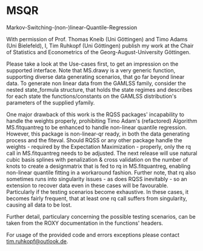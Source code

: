 # MSQR
Markov-Switching-(non-)linear-Quantile-Regression

With permission of Prof. Thomas Kneib (Uni Göttingen) and Timo Adams (Uni Bielefeld), I, Tim Ruhkopf (Uni Göttingen) publish my work at the Chair of Statistics and Econometrics of the Georg-August-University Göttingen.

Please take a look at the Use-cases first, to get an impression on the supported interface. 
Note that MS.drawy is a very generic function, supporting diverse data generating scenarios, that go far beyond linear data. To generate non linear data from the GAMLSS family, consider the nested state_formula structure, that holds the state regimes and describes for each state the functions/constants on the GAMLSS distribution's parameters of the supplied yfamily.

One major drawback of this work is the RQSS packages' incapability to handle the weights properly, prohibiting Timo Adam's (refactored) Algorithm MS.fitquantreg to be enhanced to handle non-linear quantile regression. However, this package is non-linear-qr ready, in both the data generating process and the fiteval. Should RQSS or any other package handle the weights - required by the Expectation Maximization - properly, only the rq call in MS.fitquantreg needs to be adjusted. The next release will use natural cubic basis splines with penalization & cross validation on the number of knots to create a designmatrix that is fed to rq in MS.fitquantreg, enabling non-linear quantile fitting in a workaround fashion.
Further note, that rq also sometimes runs into singularity issues - as does RQSS inevitably - so an extension to recover data even in these cases will be favourable. Particularly if the testing scenarios become exhaustive. In these cases, it becomes fairly frequent, that at least one rq call suffers from singularity, causing all data to be lost.

Further detail, particulary concerning the possible testing scenarios, can be taken from the ROXY documentation in the functions' headers.

For usage of the provided code and errors exceptions please contact <tim.ruhkopf@outlook.de>.
